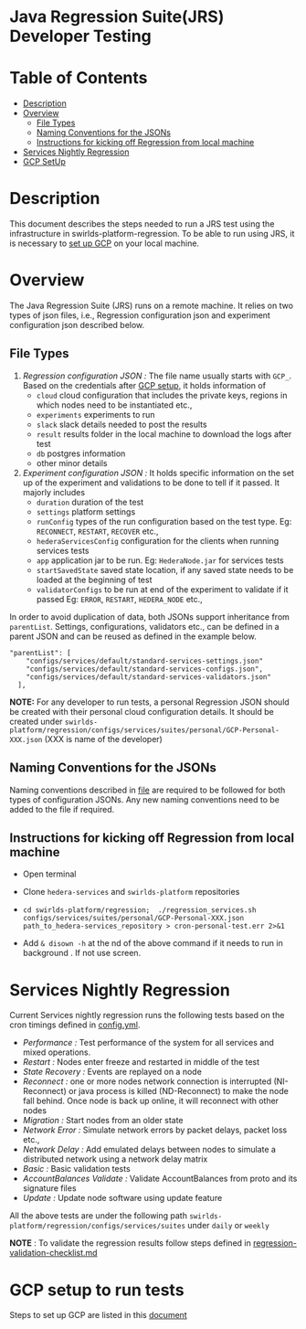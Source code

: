# Java Regression Suite(JRS) Developer Testing
# **Table of Contents**

- [Description](#description)
- [Overview](#overview)
    - [File Types](#file-types)
    - [Naming Conventions for the JSONs](#naming-conventions)
    - [Instructions for kicking off Regression from local machine](#instructions)
- [Services Nightly Regression](#nightly-regression)
- [GCP SetUp](#gcp_setup)

<a name="description"></a>

# **Description**
This document describes the steps needed to run a JRS test using the infrastructure in 
swirlds-platform-regression. To be able to run using JRS, it is necessary to [set up GCP](https://github.com/hashgraph/hedera-services/blob/docs/dev/GCP-setup.md) on your local machine.

<a name="overview"></a>

# **Overview**
The Java Regression Suite (JRS) runs on a remote machine. It relies on two types of json files, i.e., Regression configuration json and experiment configuration json described below.

<a name="file-types"></a>
## **File Types**
1. _Regression configuration JSON :_ The file name usually starts with `GCP_`. Based on the credentials after [GCP setup](#gcp_setup), it holds information of 
     - `cloud` cloud configuration that includes the private keys, regions in which nodes need to be instantiated etc.,
     - `experiments` experiments to run
     - `slack` slack details needed to post the results
     - `result` results folder in the local machine to download the logs after test  
     -  `db` postgres information 
     - other minor details
2. _Experiment configuration JSON :_ It holds specific information on the set up of the experiment and validations to be done to tell if it passed.  It majorly includes 
   - `duration` duration of the test 
   - `settings` platform settings 
   - `runConfig` types of the run configuration based on the test type. Eg: `RECONNECT`, `RESTART`, `RECOVER` etc.,
   - `hederaServicesConfig`  configuration for the clients when running services tests
   - `app` application jar to be run. Eg: `HederaNode.jar` for services tests
   - `startSavedState` saved state location, if any saved state needs to be loaded at the beginning of test
   - `validatorConfigs` to be run at end of the experiment to validate if it passed Eg: `ERROR`, `RESTART`, `HEDERA_NODE` etc.,

In order to avoid duplication of data, both JSONs support inheritance from `parentList`. Settings, configurations, validators etc., can be defined in a parent JSON and can be reused as defined in the example below.

```
"parentList": [
    "configs/services/default/standard-services-settings.json"
	"configs/services/default/standard-services-configs.json",
	"configs/services/default/standard-services-validators.json"
  ],
```

**NOTE:** For any developer to run tests, a personal Regression JSON should be created with their personal cloud configuration details.
It should be created under `swirlds-platform/regression/configs/services/suites/personal/GCP-Personal-XXX.json` (XXX is name of the developer)

<a name="naming-conventions"></a>
## **Naming Conventions for the JSONs** 
Naming conventions described in [file](https://github.com/swirlds/swirlds-platform-regression/blob/develop/docs/regression-test-naming-standards.md) are required to be followed for both types of configuration JSONs. 
Any new naming conventions need to be added to the file if required.

<a name="instructions"></a>
## **Instructions for kicking off Regression from local machine**

- Open terminal
- Clone `hedera-services` and `swirlds-platform` repositories
- `cd swirlds-platform/regression; 
  ./regression_services.sh configs/services/suites/personal/GCP-Personal-XXX.json path_to_hedera-services_repository > cron-personal-test.err 2>&1`
    
- Add `& disown -h` at the nd of the above command if it needs to run in background . If not use screen.

<a name="nightly-regression"></a>

# **Services Nightly Regression**

Current Services nightly regression runs the following tests based on the cron timings defined in [config.yml](https://github.com/hashgraph/hedera-services/blob/master/.circleci/config.yml).
- _Performance :_ Test performance of the system for all services and mixed operations.
- _Restart :_ Nodes enter freeze and restarted in middle of the test
- _State Recovery :_ Events are replayed on a node
- _Reconnect :_ one or more nodes network connection is interrupted (NI-Reconnect) or java process is killed (ND-Reconnect) to make the node fall behind. Once node is back up online, it will reconnect with other nodes 
- _Migration :_ Start nodes from an older state
- _Network Error :_ Simulate network errors by packet delays, packet loss etc.,
- _Network Delay :_ Add emulated delays between nodes to simulate a distributed network using a network delay matrix
- _Basic :_ Basic validation tests
- _AccountBalances Validate :_ Validate AccountBalances from proto and its signature files
- _Update :_ Update node software using update feature

All the above tests are under the following path `swirlds-platform/regression/configs/services/suites` under `daily` or `weekly` 

**NOTE** : To validate the regression results follow steps defined in [regression-validation-checklist.md](https://github.com/swirlds/swirlds-platform-regression/blob/develop/docs/regression-validation-checklist.md)

<a name="gcp_setup"></a>

# **GCP setup to run tests**

Steps to set up GCP are listed in this [document](https://github.com/hashgraph/hedera-services/blob/docs/dev/GCP-setup.md) 